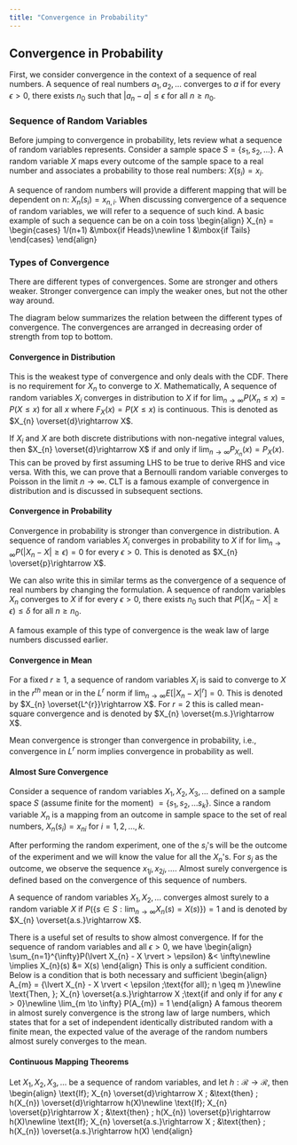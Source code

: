 ```yaml
---
title: "Convergence in Probability"
---
```


## Convergence in Probability

First, we consider convergence in the context of a sequence of real numbers. A sequence of real numbers $a_{1}, a_{2}, \ldots$ converges to $a$ if for every $\epsilon > 0$, there exists $n_{0}$ such that $\lvert a_{n} - a \rvert \leq \epsilon$ for all $n \geq n_{0}$.


### Sequence of Random Variables

Before jumping to convergence in probability, lets review what a sequence of random variables represents. Consider a sample space $S = \{s_{1}, s_{2}, \ldots\}$. A random variable $X$ maps every outcome of the sample space to a real number and associates a probability to those real numbers: $X(s_{i}) = x_{i}$.


A sequence of random numbers will provide a different mapping that will be dependent on n: $X_{n}(s_{i}) = x_{n,i}$. When discussing convergence of a sequence of random variables, we will refer to a sequence of such kind. A basic example of such a sequence can be on a coin toss
\begin{align}
        X_{n} = \begin{cases} 1/(n+1) &\mbox{if Heads}\newline 1 &\mbox{if Tails} \end{cases}
    \end{align}

### Types of Convergence

There are different types of convergences. Some are stronger and others weaker. Stronger convergence can imply the weaker ones, but not the other way around.

The diagram below summarizes the relation between the different types of convergence. The convergences are arranged in decreasing order of strength from top to bottom.

#### Convergence in Distribution

This is the weakest type of convergence and only deals with the CDF. There is no requirement for $X_{n}$ to converge to $X$. Mathematically, A sequence of random variables $X_{i}$ converges in distribution to $X$ if for $\lim_{n \to \infty} P(X_{n} \leq x) = P(X \leq x)$ for all $x$ where $F_{X}(x) = P(X \leq x)$ is continuous. This is denoted as $X_{n} \overset{d}\rightarrow X$.


If $X_{i}$ and $X$ are both discrete distributions with non-negative integral values, then $X_{n} \overset{d}\rightarrow X$ if and only if $\lim_{n \to \infty} P_{X_{n}}(x) = P_{X}(x)$. This can be proved by first assuming LHS to be true to derive RHS and vice versa. With this, we can prove that a Bernoulli random variable converges to Poisson in the limit $n \to \infty$. CLT is a famous example of convergence in distribution and is discussed in subsequent sections.

#### Convergence in Probability

Convergence in probability is stronger than convergence in distribution. A sequence of random variables $X_{i}$ converges in probability to $X$ if for $\lim_{n \to \infty} P(\lvert X_{n} - X \rvert \geq \epsilon) = 0$ for every $\epsilon > 0$. This is denoted as $X_{n} \overset{p}\rightarrow X$.


We can also write this in similar terms as the convergence of a sequence of real numbers by changing the formulation. A sequence of random variables $X_{n}$ converges to $X$ if for every $\epsilon > 0$, there exists $n_{0}$ such that $P(\lvert X_{n} - X \rvert \geq \epsilon) \leq \delta$ for all $n \geq n_{0}$.


A famous example of this type of convergence is the weak law of large numbers discussed earlier.

#### Convergence in Mean

For a fixed $r \geq 1$, a sequence of random variables $X_{i}$ is said to converge to $X$ in the $r^{th}$ mean or in the $L^{r}$ norm if $\lim_{n \to \infty} E[\lvert X_{n} - X \rvert^{r}] = 0$. This is denoted by $X_{n} \overset{L^{r}}\rightarrow X$. For $r=2$ this is called mean-square convergence and is denoted by $X_{n} \overset{m.s.}\rightarrow X$.


Mean convergence is stronger than convergence in probability, i.e., convergence in $L^{r}$ norm implies convergence in probability as well.

#### Almost Sure Convergence

Consider a sequence of random variables $X_{1}, X_{2}, X_{3}, \ldots$ defined on a sample space $S$ (assume finite for the moment) $= \{s_{1}, s_{2}, \ldots s_{k}\}$. Since a random variable $X_{n}$ is a mapping from an outcome in sample space to the set of real numbers, $X_{n}(s_{i}) = x_{ni}$ for $i=1,2,\ldots,k$.


After performing the random experiment, one of the $s_{i}$'s will be the outcome of the experiment and we will know the value for all the $X_{n}$'s. For $s_{j}$ as the outcome, we observe the sequence $x_{1j}, x_{2j}, \ldots$. Almost surely convergence is defined based on the convergence of this sequence of numbers.


A sequence of random variables $X_{1}, X_{2}, \ldots$ converges almost surely to a random variable $X$ if $P(\{s \in S:\lim_{n \to \infty} X_{n}(s) = X(s)\}) = 1$ and is denoted by $X_{n} \overset{a.s.}\rightarrow X$.


There is a useful set of results to show almost convergence. If for the sequence of random variables and all $\epsilon > 0$, we have
\begin{align}
        \sum_{n=1}^{\infty}P(\lvert X_{n} - X \rvert > \epsilon) &< \infty\newline
        \implies X_{n}(s) &= X(s)
    \end{align}
This is only a sufficient condition. Below is a condition that is both necessary and sufficient
\begin{align}
        A_{m} = \{\lvert X_{n} - X \rvert < \epsilon \;\text{for all}\; n \geq m \}\newline
        \text{Then, }\; X_{n} \overset{a.s.}\rightarrow X \;\text{if and only if for any $\epsilon > 0$}\newline
        \lim_{m \to \infty} P(A_{m}) = 1
    \end{align}
A famous theorem in almost surely convergence is the strong law of large numbers, which states that for a set of independent identically distributed random with a finite mean, the expected value of the average of the random numbers almost surely converges to the mean.

#### Continuous Mapping Theorems

Let $X_{1}, X_{2}, X_{3}, \ldots$ be a sequence of random variables, and let $h: \mathcal{R} \rightarrow \mathcal{R}$, then
\begin{align}
        \text{If}\; X_{n} \overset{d}\rightarrow X \; &\text{then} \; h(X_{n}) \overset{d}\rightarrow h(X)\newline
        \text{If}\; X_{n} \overset{p}\rightarrow X \; &\text{then} \; h(X_{n}) \overset{p}\rightarrow h(X)\newline
        \text{If}\; X_{n} \overset{a.s.}\rightarrow X \; &\text{then} \; h(X_{n}) \overset{a.s.}\rightarrow h(X)
    \end{align}
